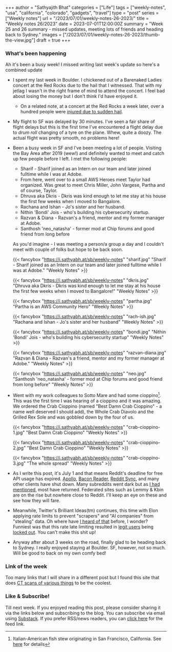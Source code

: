 +++
author = "Sathyajith Bhat"
categories = ["Life"]
tags = ["weekly-notes", "usa", "california", "colorado", "gadgets", "travel"]
type = "post"
series = ["Weekly notes"]
url = "/2023/07/01/weekly-notes-26-2023/"
title = "Weekly notes 26/2023"
date = 2023-07-01T12:00:00Z
summary = "Week 25 and 26 summary - missed updates, meeting lots of friends and heading back to Sydney."
images = ["/2023/07/01/weekly-notes-26-2023/thumb-the-view.jpg"]
draft = true
+++

### What's been happening

Ah it's been a busy week! I missed writing last week's update so here's a combined update

* I spent my last week in Boulder. I chickened out of a Barenaked Ladies concert at the Red Rocks due to the hail that I witnessed. That with my jetlag I wasn't in the right frame of mind to attend the concert. I feel bad about losing the money but I don't think I'd have enjoyed it.
    * On a related note, at a concert at the Red Rocks a week later, over a hundred people were [injured due to sudden hail](https://www.cnn.com/2023/06/22/weather/red-rocks-hail-louis-tomlinson-concert/index.html). 
* My flight to SF was delayed by 30 minutes. I've seen a fair share of flight delays but this is the first time I've encountered a flight delay due to _drum roll_ changing of a tyre on the plane. Whew, quite a doozy. The actual flight was pretty smooth, no problems here!
* Been a busy week in SF and I've been meeting a lot of people. Visiting the Bay Area after 2019 (wew!) and definitely wanted to meet and catch up few people before I left. I met the following people:
    * Sharif - Sharif joined as an Intern on our team and later joined fulltime while I was at Adobe.
    * From here, went over to a small AWS Heroes meet Taylor had organized. Was great to meet Chris Miller, John Vargese, Partha and of course, Taylor. 
    * Dhruva aka Dkris - Dkris was kind enough to let me stay at his house the first few weeks when I moved to Bangalore.
    * Rachana and Ishan - Jo's sister and her husband.
    * Nithin 'Bondi' Jois - who's building his cybersecurity startup.
    * Razvan & Diana - Razvan's a friend, mentor and my former manager at Adobe.
    * Santhosh 'neo_natasha' - former mod at Chip forums and good friend from long before

    As you'd imagine - I was meeting a person/a group a day and I couldn't meet with couple of folks but hope to be back soon.

    {{< fancybox "https://i.sathyabh.at/sb/weekly-notes" "sharif.jpg" "Sharif - Sharif joined as an Intern on our team and later joined fulltime while I was at Adobe." "Weekly Notes" >}}

    {{< fancybox "https://i.sathyabh.at/sb/weekly-notes" "dkris.jpg" "Dhruva aka Dkris - Dkris was kind enough to let me stay at his house the first few weeks when I moved to Bangalore!" "Weekly Notes" >}}

    {{< fancybox "https://i.sathyabh.at/sb/weekly-notes" "partha.jpg" "Partha is an AWS Community Hero" "Weekly Notes" >}}

    {{< fancybox "https://i.sathyabh.at/sb/weekly-notes" "rach-ish.jpg" "Rachana and Ishan - Jo's sister and her husband" "Weekly Notes" >}}

    {{< fancybox "https://i.sathyabh.at/sb/weekly-notes" "bondi.jpg" "Nithin 'Bondi' Jois - who's building his cybersecurity startup" "Weekly Notes" >}}

    {{< fancybox "https://i.sathyabh.at/sb/weekly-notes" "razvan-diana.jpg" "Razvan & Diana - Razvan's a friend, mentor and my former manager at Adobe." "Weekly Notes" >}}

    {{< fancybox "https://i.sathyabh.at/sb/weekly-notes" "neo.jpg" "Santhosh 'neo_natasha' - former mod at Chip forums and good friend from long before" "Weekly Notes" >}}

* Went with my work colleagues to Sotto Mare and had some cioppino[^1]. This was the first time I was hearing of a cioppino and it was amazing. We ordered the Crab Cioppino (named "Best Damn Crab Cioppino" - a name well deserved I should add), the Whole Crab Diavolo and the Grilled Rex Sole and was gobbled down by the four of us.

    {{< fancybox "https://i.sathyabh.at/sb/weekly-notes" "crab-cioppino-1.jpg" "Best Damn Crab Cioppino" "Weekly Notes" >}}

    {{< fancybox "https://i.sathyabh.at/sb/weekly-notes" "crab-cioppino-2.jpg" "Best Damn Crab Cioppino" "Weekly Notes" >}}

    {{< fancybox "https://i.sathyabh.at/sb/weekly-notes" "crab-cioppino-3.jpg" "The whole spread" "Weekly Notes" >}}

* As I write this post, it's July 1 and that means Reddit's deadline for free API usage has expired. [Apollo](https://www.reddit.com/r/apolloapp/comments/144f6xm/apollo_will_close_down_on_june_30th_reddits/), [Bacon Reader](https://www.reddit.com/r/baconreader/comments/14egq61/baconreader_november_11_2011_june_30_2023/), [Reddit Sync](https://www.reddit.com/r/redditsync/comments/144jp3w/sync_will_shut_down_on_june_30_2023/), and many other clients have shut down. Many subreddits went dark but as [I had mentioned](/2023/06/10/weekly-notes-23-2023/), most have returned. Federated sites such as Lemmy & Kbin are on the rise but nowhere close to Reddit. I'll keep an eye on these and see how they will fare.

* Meanwhile, Twitter's Brilliant Ideas(tm) continues, this time with Elon applying rate limits to prevent "scrapers" and "AI companies" from "stealing" data. Oh where have [I heard of that](https://jlericson.com/2023/06/19/data_dump.html) before, I wonder? Funniest was that this rate late limiting resulted in [legit users](https://fediscience.org/@astromateusz/110640284487277951) being [locked out](https://mastodon.social/@sysop408@sfba.social/110639436283129914). You can't make this shit up!

* Anyway after about 3 weeks on the road, finally glad to be heading back to Sydney. I really enjoyed staying at Boulder. SF, however, not so much. Will be good to back on my own comfy bed! 

### Link of the week

Too many links that I will share in a different post but I found this site that does [CT scans of various things](https://www.scanofthemonth.com/) to be the coolest. 

### Like & Subscribe!

Till next week. If you enjoyed reading this post, please consider sharing it via the links below and subscribing to the blog. You can subscribe via email using [Substack](https://sathyabhat.substack.com/). If you prefer RSS/news readers, you can [click here](https://sathyabh.at/index.xml) for the feed link.

[^1]: Italian-American fish stew originating in San Francisco, California. See [here]() for details